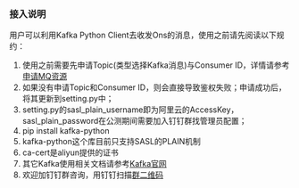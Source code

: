 ### 接入说明
用户可以利用Kafka Python Client去收发Ons的消息，使用之前请先阅读以下规约：
1. 使用之前需要先申请Topic(类型选择Kafka消息)与Consumer ID，详情请参考[申请MQ资源](https://help.aliyun.com/document_detail/29536.html?spm=5176.doc29546.2.2.gWIToO)
2. 如果没有申请Topic和Consumer ID，则会直接导致鉴权失败；申请成功后，将其更新到setting.py中；
3. setting.py的sasl_plain_username即为阿里云的AccessKey，sasl_plain_password在公测期间需要加入钉钉群找管理员配置；
4. pip install kafka-python
5. kafka-python这个库目前只支持SASL的PLAIN机制
6. ca-cert是aliyun提供的证书
7. 其它Kafka使用相关文档请参考[Kafka官网](https://kafka.apache.org/0100/documentation.html)
8. 欢迎加钉钉群咨询，用钉钉扫描[群二维码](http://img3.tbcdn.cn/5476e8b07b923/TB1HEQgQpXXXXbdXVXXXXXXXXXX)  


